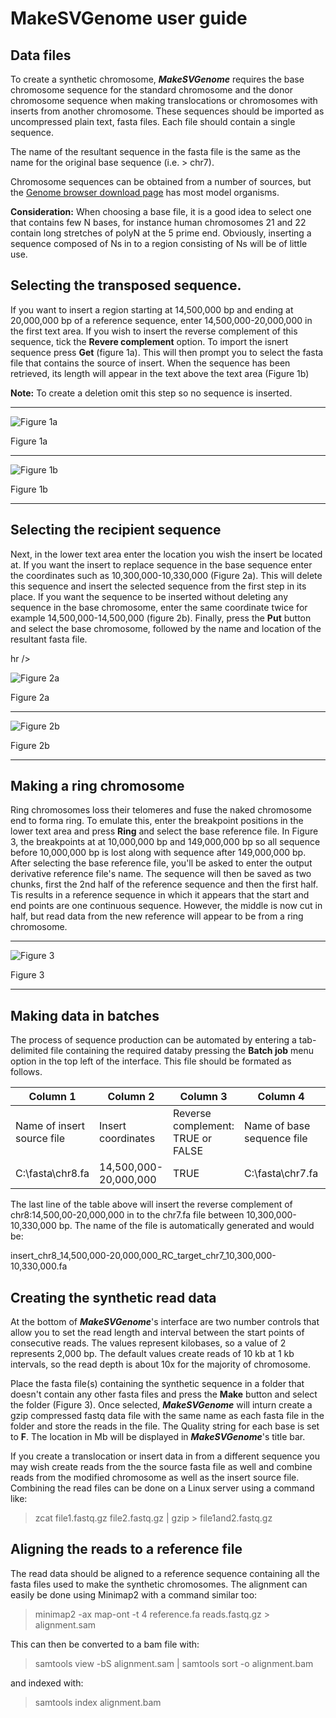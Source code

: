 # MakeSVGenome user guide

## Data files

To create a synthetic chromosome, ___MakeSVGenome___ requires the base chromosome sequence for the standard chromosome and the donor chromosome sequence when making translocations or chromosomes with inserts from another chromosome. These sequences should be imported as uncompressed plain text, fasta files. Each file should contain a single sequence.

The name of the resultant sequence in the fasta file is the same as the name for the original base sequence (i.e. > chr7). 

Chromosome sequences can be obtained from a number of sources, but the [Genome browser download page](https://hgdownload.soe.ucsc.edu/downloads.html) has most model organisms.

**Consideration:** When choosing a base file, it is a good idea to select one that contains few N bases, for instance human chromosomes 21 and 22 contain long stretches of polyN at the 5 prime end. Obviously, inserting a sequence composed of Ns in to a region consisting of Ns will be of little use.

## Selecting the transposed sequence.

If you want to insert a region starting at 14,500,000 bp and ending at 20,000,000 bp of a reference sequence, enter 14,500,000-20,000,000 in the first text area. If you wish to insert the reverse complement of this sequence, tick the **Revere complement** option. To import the isnert sequence press **Get** (figure 1a). This will then prompt you to select the fasta file that contains the source of insert. When the sequence has been retrieved, its length will appear in the text above the text area (Figure 1b)

**Note:** To create a deletion omit this step so no sequence is inserted.

<hr />

![Figure 1a](images/figure1a.jpg)

Figure 1a

<hr />

![Figure 1b](images/figure1b.jpg)

Figure 1b

<hr />

## Selecting the recipient sequence

Next, in the lower text area enter the location you wish the insert be located at. If you want the insert to replace sequence in the base sequence enter the coordinates such as 10,300,000-10,330,000 (Figure 2a). This will delete this sequence and insert the selected sequence from the first step in its place. If you want the sequence to be inserted without deleting any sequence in the base chromosome, enter the same coordinate twice for example 14,500,000-14,500,000 (figure 2b). Finally, press the **Put** button and select the base chromosome, followed by the name and location of the resultant fasta file.

 hr />

![Figure 2a](images/figure2a.jpg)

Figure 2a

<hr />

![Figure 2b](images/figure2b.jpg)

Figure 2b

<hr />

## Making a ring chromosome

Ring chromosomes loss their telomeres and fuse the naked chromosome end to forma ring. To emulate this, enter the breakpoint positions in the lower text area and press **Ring** and select the base reference file. In Figure 3, the breakpoints at at 10,000,000 bp and 149,000,000 bp so all sequence before 10,000,000 bp is lost along with sequence after 149,000,000 bp. After selecting the base reference file, you'll be asked to enter the output derivative reference file's name. The sequence will then be saved as two chunks, first the 2nd half of the reference sequence and then the first half. Tis results in a reference sequence in which it appears that the start and end points are one continuous sequence. However, the middle is now cut in half, but read data from the new reference will appear to be from a ring chromosome. 

<hr />

![Figure 3](images/figure4.jpg)

Figure 3

<hr />

## Making data in batches

The process of sequence production can be automated by entering a tab-delimited file containing the required databy pressing the **Batch job** menu option in the top left of the interface. This file should be formated as follows. 

|Column 1|Column 2|Column 3|Column 4|Column 5|Column 6|
|-|-|-|-|-|-|
|Name of insert source file|Insert coordinates|Reverse complement: TRUE or FALSE|Name of base sequence file|Coordinates for the inserts location|Folder to save files too.|
|C:\fasta\chr8.fa|14,500,000-20,000,000|TRUE|C:\fasta\chr7.fa|10,300,000-10,330,000|C:\fasta\synthetic|

The last line of the table above will insert the reverse complement of chr8:14,500,00-20,000,000 in to the chr7.fa file between 10,300,000-10,330,000 bp. The name of the file is automatically generated and would be:

insert_chr8_14,500,000-20,000,000_RC_target_chr7_10,300,000-10,330,000.fa


## Creating the synthetic read data

At the bottom of ***MakeSVGenome***'s interface are two number controls that allow you to set the read length and interval between the start points of consecutive reads. The values represent kilobases, so a value of 2 represents 2,000 bp. The default values create reads of 10 kb at 1 kb intervals, so the read depth is about 10x for the majority of chromosome. 

Place the fasta file(s) containing the synthetic sequence in a folder that doesn't contain any other fasta files and press the **Make** button and select the folder (Figure 3). Once selected, ***MakeSVGenome*** will inturn create a gzip compressed fastq data file with the same name as each fasta file in the folder and store the reads in the file. The Quality string for each base is set to __F__. The location in Mb will be displayed in ***MakeSVGenome***'s title bar. 

If you create a translocation or insert data in from a different sequence you may wish create reads from the the source fasta file as well and combine reads from the modified chromosome as well as the insert source file. Combining the read files can be done on a Linux server using a command like:

>zcat file1.fastq.gz file2.fastq.gz | gzip > file1and2.fastq.gz


## Aligning the reads to a reference file

The read data should be aligned to a reference sequence containing all the fasta files used to make the synthetic chromosomes. The alignment can easily be done using Minimap2 with a command similar too:

>minimap2  -ax map-ont -t 4 reference.fa reads.fastq.gz > alignment.sam

This can then be converted to a bam file with:

>samtools view -bS alignment.sam | samtools sort -o alignment.bam

and indexed with:

>samtools index alignment.bam
